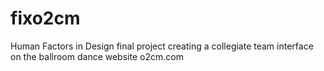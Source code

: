 # fixo2cm
Human Factors in Design final project creating a collegiate team interface on the ballroom dance website o2cm.com
